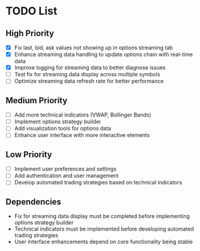 # TODO List

## High Priority
- [x] Fix last, bid, ask values not showing up in options streaming tab
- [x] Enhance streaming data handling to update options chain with real-time data
- [x] Improve logging for streaming data to better diagnose issues
- [ ] Test fix for streaming data display across multiple symbols
- [ ] Optimize streaming data refresh rate for better performance

## Medium Priority
- [ ] Add more technical indicators (VWAP, Bollinger Bands)
- [ ] Implement options strategy builder
- [ ] Add visualization tools for options data
- [ ] Enhance user interface with more interactive elements

## Low Priority
- [ ] Implement user preferences and settings
- [ ] Add authentication and user management
- [ ] Develop automated trading strategies based on technical indicators

## Dependencies
- Fix for streaming data display must be completed before implementing options strategy builder
- Technical indicators must be implemented before developing automated trading strategies
- User interface enhancements depend on core functionality being stable
